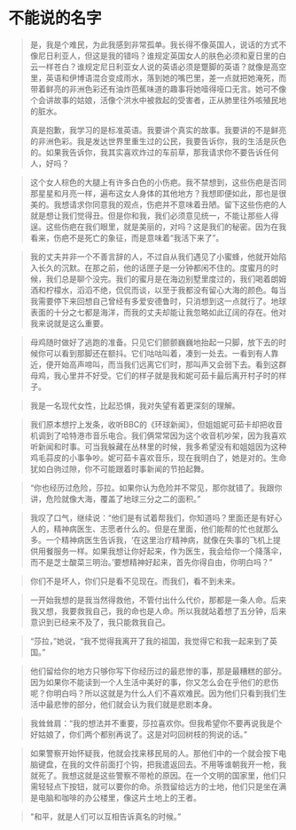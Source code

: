 # 不能说的名字

> 是，我是个难民，为此我感到非常孤单。我长得不像英国人，说话的方式不像尼日利亚人，但这是我的错吗？谁规定英国女人的肤色必须和夏日里的白云一样苍白？谁规定尼日利亚女人说的英语必须是蹩脚的英语？就像是高空里，英语和伊博语混合变成雨水，落到她的嘴巴里，差一点就把她淹死，而带着鲜亮的非洲色彩还有油炸芭蕉味道的趣事将她噎得哑口无言。她可不像个会讲故事的姑娘，活像个洪水中被救起的受害者，正从肺里往外咳殖民地的脏水。
>
> 真是抱歉，我学习的是标准英语。我要讲个真实的故事。我要讲的不是鲜亮的非洲色彩。我是发达世界里重生过的公民，我要告诉你，我的生活是灰色的。如果我告诉你，我其实喜欢炸过的车前草，那我请求你不要告诉任何人，好吗？

> 这个女人棕色的大腿上有许多白色的小伤疤。我不禁想到，这些伤疤是否同那星星和月亮一样，遍布这女人身体的其他地方？我想即便如此，那也是很美的。我想请求你同意我的观点，伤疤并不意味着丑陋。留下这些伤疤的人就是想让我们觉得丑。但是你和我，我们必须意见统一，不能让那些人得逞。这些伤疤在我们眼里，就是美丽的，对吗？这是我们的秘密。因为在我看来，伤疤不是死亡的象征，而是意味着“我活下来了”。

> 我的丈夫并非一个不善言辞的人，不过自从我们遇见了小蜜蜂，他就开始陷入长久的沉默。在那之前，他的话匣子是一分钟都闲不住的。度蜜月的时候，我们总是聊个没完。我们的蜜月是在海边别墅里度过的，我们喝着朗姆酒和柠檬水，滔滔不绝，侃侃而谈，以至于我都没有留心大海的颜色。每当我需要停下来回想自己曾经有多爱安德鲁时，只消想到这一点就行了。地球表面的十分之七都是海洋，而我的丈夫却能让我忽略如此辽阔的存在。他对我来说就是这么重要。

> 母鸡随时做好了逃跑的准备。只见它们颤颤巍巍地抬起一只脚，放下去的时候你可以看到那脚还在额抖。它们咕咕叫着，凑到一处去。一看到有人靠近，便开始高声啼叫，而当我们远离它们时，那叫声又会弱下去。看到这群母鸡，我心里并不好受。它们的样子就是我和妮可茹卡最后离开村子时的样子。

> 我是一名现代女性，比起恐惧，我对失望有着更深刻的理解。

> 我们原本想拧上发条，收听BBC的《环球新闻》，但姐姐妮可茹卡却把收音机调到了哈特港市音乐电合。我们俩常常因为这个收音机吵架，因为我喜欢听新闻和时事。可当我躲藏在丛林里的时候，我多希望没有和姐姐因为这种鸡毛蒜皮的小事争吵。妮可茹卡喜欢音乐，现在我明白了，她是对的。生命犹如白驹过隙，你不可能跟着时事新闻的节拍起舞。

> “你也经历过危险，莎拉。如果你认为危险并不常见，那你就错了。我跟你讲，危险就像大海，覆盖了地球三分之二的面积。”

> 我叹了口气，继续说：“他们是有试着帮我们，你知道吗？里面还是有好心人的，精神病医生、志愿者什么的。但是在里面，他们能帮的忙也就那么多。一个精神病医生告诉我，‘在这里治疗精神病，就像在失事的飞机上提供用餐服务一样。如果我想让你好起来，作为医生，我会给你一个降落伞，而不是芝士酸菜三明治。’要想精神好起来，首先你得自由，你明白吗？”

> 你们不是坏人，你们只是看不见现在。而我们，看不到未来。

> 一开始我想的是我当然得救他，不管付出什么代价，那都是一条人命。后来我又想，我要救我自己，我的命也是人命。所以我就站着想了五分钟，后来意识到已经来不及了，我只能救我自己。

> “莎拉，”她说，“我不觉得我离开了我的祖国，我觉得它和我一起来到了英国。”

> 他们留给你的地方只够你写下你经历过的最悲惨的事，那是最糟糕的部分。因为如果你不能读到一个人生活中美好的事，你又怎么会在乎他们的悲伤呢？你明白吗？所以这就是为什么人们不喜欢难民。因为他们只看到我们生活中最悲惨的部分，他们就会认为我们就是悲剧本身。

> 我耸耸肩：“我的想法并不重要，莎拉喜欢你。但我希望你不要再说我是个好姑娘了，你们两个都别再说了。这是对叼回树枝的狗说的话。”

> 如果警察开始怀疑我，他就会找来移民局的人。那他们中的一个就会按下电脑键盘，在我的文件前面打个钩，把我遣返回去。不用等谁朝我开一枪，我就死了。我想这就是这些警察不带枪的原因。在一个文明的国家里，他们只需轻轻点下按钮，就可以要你的命。杀戮留给远方的士地，他们只是坐在满是电脑和咖啡的办公楼里，像这片土地上的王者。

> "和平，就是人们可以互相告诉真名的时候。”